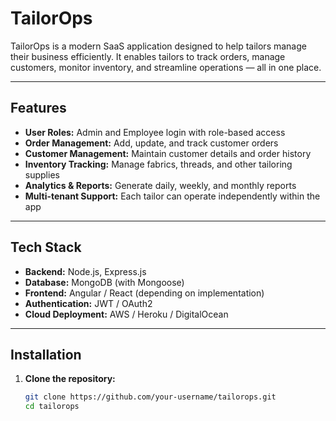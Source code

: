 # TailorOps

TailorOps is a modern SaaS application designed to help tailors manage their business efficiently. It enables tailors to track orders, manage customers, monitor inventory, and streamline operations — all in one place.

---

## Features

- **User Roles:** Admin and Employee login with role-based access
- **Order Management:** Add, update, and track customer orders
- **Customer Management:** Maintain customer details and order history
- **Inventory Tracking:** Manage fabrics, threads, and other tailoring supplies
- **Analytics & Reports:** Generate daily, weekly, and monthly reports
- **Multi-tenant Support:** Each tailor can operate independently within the app

---

## Tech Stack

- **Backend:** Node.js, Express.js  
- **Database:** MongoDB (with Mongoose)  
- **Frontend:** Angular / React (depending on implementation)  
- **Authentication:** JWT / OAuth2  
- **Cloud Deployment:** AWS / Heroku / DigitalOcean  

---

## Installation

1. **Clone the repository:**
   ```bash
   git clone https://github.com/your-username/tailorops.git
   cd tailorops
